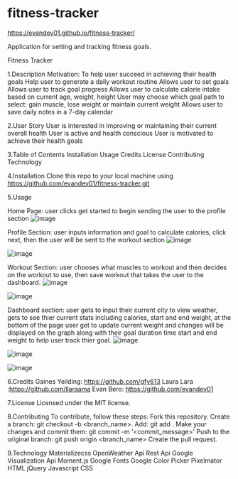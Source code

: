# fitness-tracker
https://evandev01.github.io/fitness-tracker/

Application for setting and tracking fitness goals.

Fitness Tracker

1.Description
Motivation: To help user succeed in achieving their health goals
Help user to generate a  daily workout routine
Allows user to set goals
Allows user to track goal progress
Allows user to calculate calorie intake based on current age, weight, height
User may choose which goal path to select: gain muscle, lose weight or maintain current weight
Allows user to save daily notes in a 7-day calendar


2.User Story
User is interested in improving or maintaining their current overall health
User is active and health conscious
User is motivated to achieve their health goals

3.Table of Contents 
Installation
Usage
Credits
License
Contributing 
Technology

4.Installation
Clone this repo to your local machine using https://github.com/evandev01/fitness-tracker.git

5.Usage

Home Page: user clicks get started to begin sending the user to the profile section 
![image](https://user-images.githubusercontent.com/62354759/84456108-2efc1680-ac2d-11ea-89ae-bcfa90cc6394.png)

Profile Section: user inputs information and goal to calculate calories, click next, then the user will be sent to the workout section
![image](https://user-images.githubusercontent.com/62354759/84456481-0de7f580-ac2e-11ea-8c00-4ff6c4e5c76d.png)


![image](https://user-images.githubusercontent.com/62354759/84456494-16403080-ac2e-11ea-8530-04677dbbb62f.png)

Workout Section: user chooses what muscles to workout and then decides on the workout to use, then save workout that takes the user to the dashboard.
![image](https://user-images.githubusercontent.com/62354759/84456511-1f310200-ac2e-11ea-8fce-a44012c46379.png)



![image](https://user-images.githubusercontent.com/62354759/84456533-2e17b480-ac2e-11ea-8160-5750d8a793d7.png)

Dashboard section: user gets to input their current city to view weather, gets to see thier current stats including calories, start and end weight, at the bottom of the page user get to update current weight and changes will be displayed on the graph along with their goal duration time start and end weight to help user track thier goal.
![image](https://user-images.githubusercontent.com/62354759/84457792-8bf9cb80-ac31-11ea-8249-9a1ab470513c.png)

![image](https://user-images.githubusercontent.com/62354759/84456572-4d164680-ac2e-11ea-8c95-32289c438f2b.png)

![image](https://user-images.githubusercontent.com/62354759/84456582-58697200-ac2e-11ea-9822-9f5fc7d641fc.png)




6.Credits
Gaines Yeilding: https://github.com/gfy613
Laura Lara :https://github.com/llaraama
Evan Bero: https://github.com/evandev01

7.License
Licensed under the MIT license.

8.Contributing
To contribute, follow these steps:
Fork this repository.
Create a branch: git checkout -b <branch_name>.
Add: git add .
Make your changes and commit them: git commit -m '<commit_message>'
Push to the original branch: git push origin <branch_name>
Create the pull request.


9.Technology
Materializecss
OpenWeather Api
Rest Api
Google Visualization Api
Moment.js
Google Fonts
Google Color Picker
Pixelmator
HTML
jQuery
Javascript
CSS
